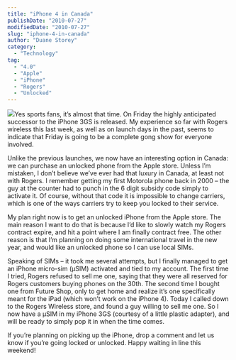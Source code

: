 ```yaml
---
title: "iPhone 4 in Canada"
publishDate: "2010-07-27"
modifiedDate: "2010-07-27"
slug: "iphone-4-in-canada"
author: "Duane Storey"
category:
  - "Technology"
tag:
  - "4.0"
  - "Apple"
  - "iPhone"
  - "Rogers"
  - "Unlocked"
---
```


![](http://www.ecf-mcgregor.com/wp-content/uploads/2010/06/mel-gibson-braveheart-photograph-c101019223.jpg)Yes sports fans, it’s almost that time. On Friday the highly anticipated successor to the iPhone 3GS is released. My experience so far with Rogers wireless this last week, as well as on launch days in the past, seems to indicate that Friday is going to be a complete gong show for everyone involved.

Unlike the previous launches, we now have an interesting option in Canada: we can purchase an unlocked phone from the Apple store. Unless I’m mistaken, I don’t believe we’ve ever had that luxury in Canada, at least not with Rogers. I remember getting my first Motorola phone back in 2000 – the guy at the counter had to punch in the 6 digit subsidy code simply to activate it. Of course, without that code it is impossible to change carriers, which is one of the ways carriers try to keep you locked to their service.

My plan right now is to get an unlocked iPhone from the Apple store. The main reason I want to do that is because I’d like to slowly watch my Rogers contract expire, and hit a point where I am finally contract free. The other reason is that I’m planning on doing some international travel in the new year, and would like an unlocked phone so I can use local SIMs.

Speaking of SIMs – it took me several attempts, but I finally managed to get an iPhone micro-sim (μSIM) activated and tied to my account. The first time I tried, Rogers refused to sell me one, saying that they were all reserved for Rogers customers buying phones on the 30th. The second time I bought one from Future Shop, only to get home and realize it’s one specifically meant for the iPad (which won’t work on the iPhone 4). Today I called down to the Rogers Wireless store, and found a guy willing to sell me one. So I now have a μSIM in my iPhone 3GS (courtesy of a little plastic adapter), and will be ready to simply pop it in when the time comes.

If you’re planning on picking up the iPhone, drop a comment and let us know if you’re going locked or unlocked. Happy waiting in line this weekend!